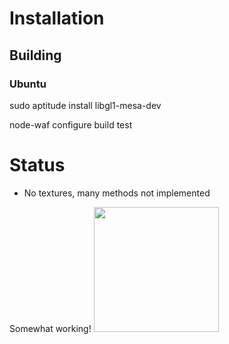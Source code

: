 
# Installation

## Building
### Ubuntu

  sudo aptitude install libgl1-mesa-dev

node-waf configure build test

# Status

 * No textures, many methods not implemented

Somewhat working!
<a href="http://tmpvar.com/node-ogl-triangle.png">
<img src="http://tmpvar.com/node-ogl-triangle.png" width="200" />
</a>
